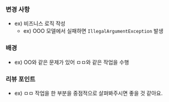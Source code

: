 ### 변경 사항
* ex) 비즈니스 로직 작성
    * ex) OOO 모델에서 실패하면 `IllegalArgumentException` 발생

### 배경
* ex) OO와 같은 문제가 있어 ㅁㅁ와 같은 작업을 수행

### 리뷰 포인트
* ex) ㅁㅁ 작업을 한 부분을 중점적으로 살펴봐주시면 좋을 것 같아요.